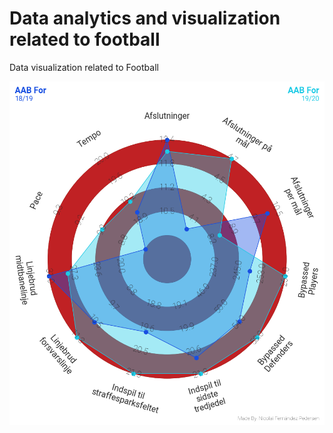 # Data analytics and visualization related to football
Data visualization related to Football

![](https://github.com/NicolaiP/data_viz_football/blob/main/data/radar_aab.png)
